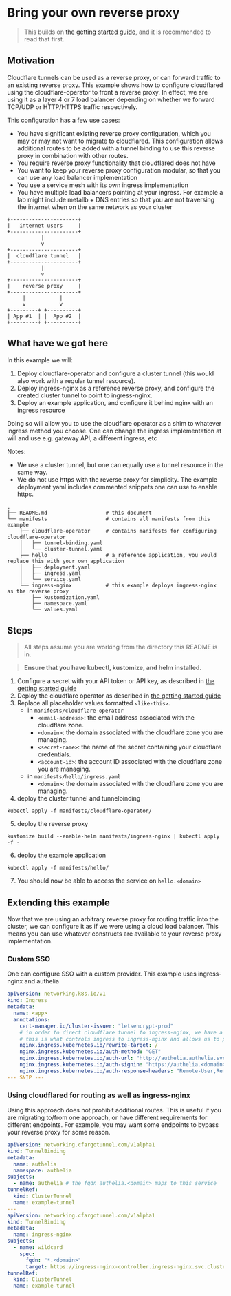# Bring your own reverse proxy

> This builds on [the getting started guide](../../getting-started.md), and it is recommended to read that first.

## Motivation

Cloudflare tunnels can be used as a reverse proxy, or can forward traffic to an existing reverse proxy.
This example shows how to configure cloudflared using the cloudflare-operator to front a reverse proxy. 
In effect, we are using it as a layer 4 or 7 load balancer depending on whether we forward TCP/UDP or HTTP/HTTPS traffic respectively.

This configuration has a few use cases:
- You have significant existing reverse proxy configuration, which you may or may not want to migrate to cloudflared.
  This configuration allows additional routes to be added with a tunnel binding to use this reverse proxy in combination with other routes.
- You require reverse proxy functionality that cloudflared does not have
- You want to keep your reverse proxy configuration modular, so that you can use any load balancer implementation
- You use a service mesh with its own ingress implementation
- You have multiple load balancers pointing at your ingress. For example a lab might include metallb + DNS entries so that you are not traversing the internet when on the same network as your cluster
```
+----------------------+
|   internet users     |
+----------------------+
           |
           v
+----------------------+
|  cloudflare tunnel   |
+----------------------+
           |
           v
+----------------------+
|    reverse proxy     |
+----------------------+
     |           |
     v           v
+---------+ +----------+
| App #1  | |  App #2  |
+---------+ +----------+
```

## What have we got here

In this example we will:
1. Deploy cloudflare-operator and configure a cluster tunnel (this would also work with a regular tunnel resource).
2. Deploy ingress-nginx as a reference reverse proxy, and configure the created cluster tunnel to point to ingress-nginx.
3. Deploy an example application, and configure it behind nginx with an ingress resource
   
Doing so will allow you to use the cloudflare operator as a shim to whatever ingress method you choose.
One can change the ingress implementation at will and use e.g. gateway API, a different ingress, etc

Notes:
- We use a cluster tunnel, but one can equally use a tunnel resource in the same way.
- We do not use https with the reverse proxy for simplicity. 
  The example deployment yaml includes commented snippets one can use to enable https.

```
.
├── README.md                   # this document
└── manifests                   # contains all manifests from this example
    ├── cloudflare-operator     # contains manifests for configuring cloudflare-operator
    │   ├── tunnel-binding.yaml    
    │   └── cluster-tunnel.yaml
    ├── hello                   # a reference application, you would replace this with your own application
    │   ├── deployment.yaml
    │   ├── ingress.yaml
    │   └── service.yaml    
    └── ingress-nginx           # this example deploys ingress-nginx as the reverse proxy
        ├── kustomization.yaml
        ├── namespace.yaml
        └── values.yaml
```

## Steps

> All steps assume you are working from the directory this README is in.

> **Ensure that you have kubectl, kustomize, and helm installed.**

1. Configure a secret with your API token or API key, as described in [the getting started guide](../../getting-started.md#cloudflare-tokens)
2. Deploy the cloudflare operator as described in [the getting started guide](../../getting-started.md#deploy-the-operator)
3. Replace all placeholder values formatted `<like-this>`.
   - in `manifests/cloudflare-operator`
      - `<email-address>`: the email address associated with the cloudflare zone.
      - `<domain>`: the domain associated with the cloudflare zone you are managing.
      - `<secret-name>`: the name of the secret containing your cloudflare credentials.
      - `<account-id>`: the account ID associated with the cloudflare zone you are managing.
   - in `manifests/hello/ingress.yaml`
     - `<domain>`: the domain associated with the cloudflare zone you are managing.
4. deploy the cluster tunnel and tunnelbinding
```shell
kubectl apply -f manifests/cloudflare-operator/
```
5. deploy the reverse proxy
```shell
kustomize build --enable-helm manifests/ingress-nginx | kubectl apply -f - 
```
6. deploy the example application
```shell
kubectl apply -f manifests/hello/
```
7. You should now be able to access the service on `hello.<domain>`

## Extending this example

Now that we are using an arbitrary reverse proxy for routing traffic into the cluster, we can configure it as if we were using a cloud load balancer.
This means you can use whatever constructs are available to your reverse proxy implementation.

### Custom SSO

One can configure SSO with a custom provider.
This example uses ingress-nginx and authelia

```yaml
apiVersion: networking.k8s.io/v1
kind: Ingress
metadata:
  name: <app>
  annotations:
    cert-manager.io/cluster-issuer: "letsencrypt-prod"
    # in order to direct cloudflare tunnel to ingress-nginx, we have a single tunnelBinding resource in ingress-nginx.
    # this is what controls ingress to ingress-nginx and allows us to put 2fa infront of apps that don't support it natively.
    nginx.ingress.kubernetes.io/rewrite-target: /
    nginx.ingress.kubernetes.io/auth-method: "GET"
    nginx.ingress.kubernetes.io/auth-url: "http://authelia.authelia.svc.cluster.local:8080/api/authz/auth-request"
    nginx.ingress.kubernetes.io/auth-signin: "https://authelia.<domain>?rm=$request_method"
    nginx.ingress.kubernetes.io/auth-response-headers: "Remote-User,Remote-Name,Remote-Groups,Remote-Email"
--- SNIP ---
```

### Using cloudflared for routing as well as ingress-nginx

Using this approach does not prohibit additional routes.
This is useful if you are migrating to/from one approach, or have different requirements for different endpoints.
For example, you may want some endpoints to bypass your reverse proxy for some reason.

```yaml
apiVersion: networking.cfargotunnel.com/v1alpha1
kind: TunnelBinding
metadata:
  name: authelia
  namespace: authelia
subjects:
  - name: authelia # the fqdn authelia.<domain> maps to this service
tunnelRef:
  kind: ClusterTunnel
  name: example-tunnel
---
apiVersion: networking.cfargotunnel.com/v1alpha1
kind: TunnelBinding
metadata:
  name: ingress-nginx
subjects:
  - name: wildcard
    spec:
      fqdn: "*.<domain>"
      target: https://ingress-nginx-controller.ingress-nginx.svc.cluster.local:443
tunnelRef:
  kind: ClusterTunnel
  name: example-tunnel
```
